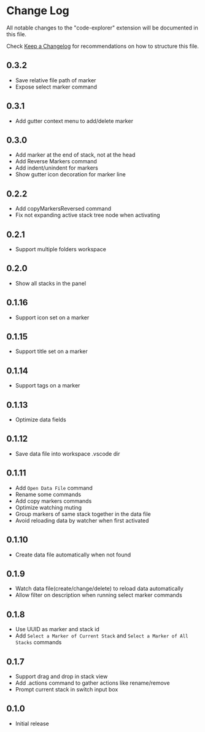 # Change Log

All notable changes to the "code-explorer" extension will be documented in this file.

Check [Keep a Changelog](http://keepachangelog.com/) for recommendations on how to structure this file.

## 0.3.2

- Save relative file path of marker
- Expose select marker command

## 0.3.1

- Add gutter context menu to add/delete marker

## 0.3.0

- Add marker at the end of stack, not at the head
- Add Reverse Markers command
- Add indent/unindent for markers
- Show gutter icon decoration for marker line

## 0.2.2

- Add copyMarkersReversed command
- Fix not expanding active stack tree node when activating

## 0.2.1

- Support multiple folders workspace

## 0.2.0

- Show all stacks in the panel

## 0.1.16

- Support icon set on a marker

## 0.1.15

- Support title set on a marker

## 0.1.14

- Support tags on a marker

## 0.1.13

- Optimize data fields

## 0.1.12

- Save data file into workspace .vscode dir

## 0.1.11

- Add `Open Data File` command
- Rename some commands
- Add copy markers commands
- Optimize watching muting
- Group markers of same stack together in the data file
- Avoid reloading data by watcher when first activated

## 0.1.10

- Create data file automatically when not found

## 0.1.9

- Watch data file(create/change/delete) to reload data automatically
- Allow filter on description when running select marker commands

## 0.1.8

- Use UUID as marker and stack id
- Add `Select a Marker of Current Stack` and `Select a Marker of All Stacks` commands

## 0.1.7

- Support drag and drop in stack view
- Add .actions command to gather actions like rename/remove
- Prompt current stack in switch input box

## 0.1.0

- Initial release
